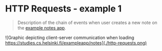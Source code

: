 # HTTP Requests - example 1
> Description of the chain of events when user creates a new note on the [example notes app](https://studies.cs.helsinki.fi/exampleapp/notes).

![Graphic depicting client-server communication when loading https://studies.cs.helsinki.fi/exampleapp/notes](./http-requests.png)

<!-- 
## Overview
> Review of HTTP Requests and their initiator
1. `HTTP POST	https://studies.cs.helsinki.fi/exampleapp/new_note` - via form submission
1. `HTTP GET	https://studies.cs.helsinki.fi/exampleapp/notes` - via form redirect
1. `HTTP GET	https://studies.cs.helsinki.fi/exampleapp/main.css` - via HTML document
1. `HTTP GET	https://studies.cs.helsinki.fi/exampleapp/main.js` - via HTML document
1. `HTTP GET	https://studies.cs.helsinki.fi/exampleapp/data.json` - via `main.js` execution

## Details
### Form Submission
- **Client** submits form which has a method of `POST`, and an action which points to `/new_note`, so it sends a *HTTP POST* request to `https://studies.cs.helsinki.fi/exampleapp/new_note`
	- **Server** responds with a status code `302` to redirect the client, the response has information in the header to let the client know where to redirect to: `/notes`.

### Data Updated
- **Server** immediately invokes a function to parse the data received in the `body` of the POST request and update the stored data (in this case, the storage is a simple array of objects, so the data will be pushed onto the array). 

### Redirecting and Initial Rendering
- **Client** makes a *HTTP GET* request to `https://studies.cs.helsinki.fi/exampleapp/notes`
	- **Server** responds with an HTML document, encoding information is passed along so that the client knows how to parse and render the document.
- **Client** parses document and understands that it will require the resources `main.css` and `main.js`, it will send two additional HTTP GET requests to `https://studies.cs.helsinki.fi/exampleapp/main.css` and `https://studies.cs.helsinki.fi/exampleapp/main.js` respectively
	> NOTE: in most cases, this these files were likely cached, so the client would skip making requests for these resources
	- **Server** responds with each requested resource

### Script Execution and Hydrating the DOM
- **Client** parses and executes the `main.js` which contains a function to send an another *HTTP GET* request to `https://studies.cs.helsinki.fi/exampleapp/data.json`
	- **Server** responds with JSON data.
- **Client**, a callback function awaiting the response from the server is evoked and the incoming JSON data is parsed, and new HTML elements are created via the DOM API. -->
